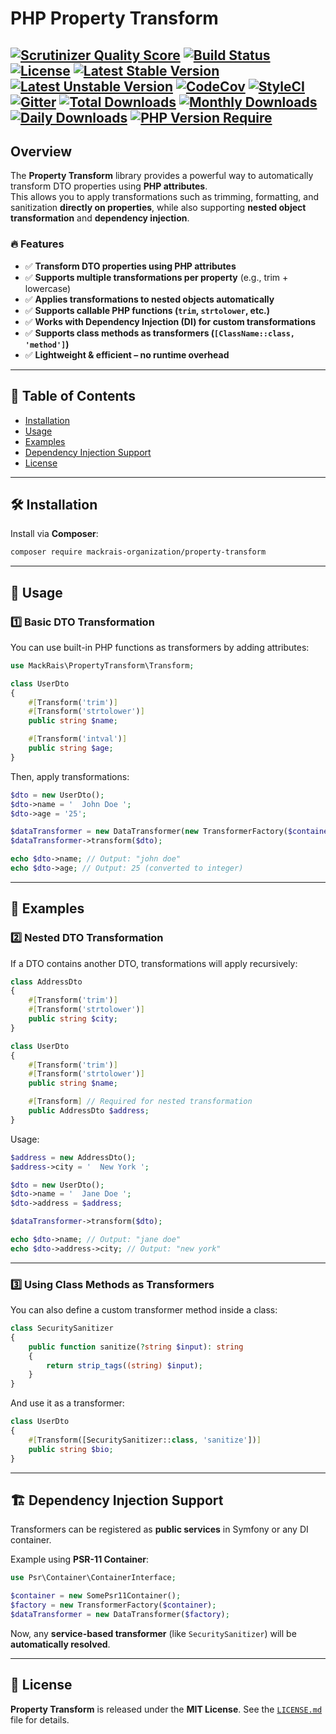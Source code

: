 # PHP Property Transform

[![Scrutinizer Quality Score](https://img.shields.io/scrutinizer/g/mackrais-organization/property-transform.svg?style=flat-square)](https://scrutinizer-ci.com/g/mackrais-organization/property-transform/)
[![Build Status](https://img.shields.io/github/actions/workflow/status/mackrais-organization/property-transform/ci.yaml?branch=master&style=flat-square)](https://github.com/mackrais-organization/property-transform/actions?query=workflow%3ACI+branch%3Amaster+)
[![License](http://poser.pugx.org/mackrais-organization/property-transform/license)](https://packagist.org/packages/mackrais-organization/property-transform)
[![Latest Stable Version](https://img.shields.io/packagist/v/mackrais-organization/property-transform.svg?style=flat-square)](https://packagist.org/packages/mackrais-organization/property-transform)
[![Latest Unstable Version](https://poser.pugx.org/mackrais-organization/property-transform/v/unstable)](https://packagist.org/packages/mackrais-organization/property-transform)
[![CodeCov](https://img.shields.io/codecov/c/github/mackrais-organization/property-transform.svg?style=flat-square)](https://codecov.io/github/mackrais-organization/property-transform)
[![StyleCI](https://styleci.io/repos/139721416/shield?style=flat-square)](https://styleci.io/repos/139721416)
[![Gitter](https://img.shields.io/badge/gitter-join%20chat-brightgreen.svg?style=flat-square)](https://gitter.im/mackrais-organization/property-transform)
[![Total Downloads](https://poser.pugx.org/mackrais-organization/property-transform/downloads)](https://packagist.org/packages/mackrais-organization/property-transform)
[![Monthly Downloads](https://poser.pugx.org/mackrais-organization/property-transform/d/monthly)](https://packagist.org/packages/mackrais-organization/property-transform)
[![Daily Downloads](https://poser.pugx.org/mackrais-organization/property-transform/d/daily)](https://packagist.org/packages/mackrais-organization/property-transform)
[![PHP Version Require](http://poser.pugx.org/mackrais-organization/property-transform/require/php)](https://packagist.org/packages/mackrais-organization/property-transform)
---

## Overview

The **Property Transform** library provides a powerful way to automatically transform DTO properties using **PHP attributes**.  
This allows you to apply transformations such as trimming, formatting, and sanitization **directly on properties**, while also supporting **nested object transformation** and **dependency injection**.

### 🔥 Features

- ✅ **Transform DTO properties using PHP attributes**
- ✅ **Supports multiple transformations per property** (e.g., trim + lowercase)
- ✅ **Applies transformations to nested objects automatically**
- ✅ **Supports callable PHP functions (`trim`, `strtolower`, etc.)**
- ✅ **Works with Dependency Injection (DI) for custom transformations**
- ✅ **Supports class methods as transformers (`[ClassName::class, 'method']`)**
- ✅ **Lightweight & efficient – no runtime overhead**

---

## 📌 Table of Contents

- [Installation](#installation)
- [Usage](#usage)
- [Examples](#examples)
- [Dependency Injection Support](#dependency-injection-support)
- [License](#license)

---

## 🛠 Installation

Install via **Composer**:

```sh
composer require mackrais-organization/property-transform
```

---

## 🚀 Usage

### 1️⃣ **Basic DTO Transformation**
You can use built-in PHP functions as transformers by adding attributes:

```php
use MackRais\PropertyTransform\Transform;

class UserDto
{
    #[Transform('trim')]
    #[Transform('strtolower')]
    public string $name;

    #[Transform('intval')]
    public string $age;
}
```

Then, apply transformations:

```php
$dto = new UserDto();
$dto->name = '  John Doe ';
$dto->age = '25';

$dataTransformer = new DataTransformer(new TransformerFactory($container));
$dataTransformer->transform($dto);

echo $dto->name; // Output: "john doe"
echo $dto->age; // Output: 25 (converted to integer)
```

---

## 🎯 Examples

### 2️⃣ **Nested DTO Transformation**
If a DTO contains another DTO, transformations will apply recursively:

```php
class AddressDto
{
    #[Transform('trim')]
    #[Transform('strtolower')]
    public string $city;
}

class UserDto
{
    #[Transform('trim')]
    #[Transform('strtolower')]
    public string $name;

    #[Transform] // Required for nested transformation
    public AddressDto $address;
}
```

Usage:

```php
$address = new AddressDto();
$address->city = '  New York ';

$dto = new UserDto();
$dto->name = '  Jane Doe ';
$dto->address = $address;

$dataTransformer->transform($dto);

echo $dto->name; // Output: "jane doe"
echo $dto->address->city; // Output: "new york"
```

---

### 3️⃣ **Using Class Methods as Transformers**
You can also define a custom transformer method inside a class:

```php
class SecuritySanitizer
{
    public function sanitize(?string $input): string
    {
        return strip_tags((string) $input);
    }
}
```

And use it as a transformer:

```php
class UserDto
{
    #[Transform([SecuritySanitizer::class, 'sanitize'])]
    public string $bio;
}
```

---

## 🏗 Dependency Injection Support

Transformers can be registered as **public services** in Symfony or any DI container.

Example using **PSR-11 Container**:

```php
use Psr\Container\ContainerInterface;

$container = new SomePsr11Container();
$factory = new TransformerFactory($container);
$dataTransformer = new DataTransformer($factory);
```

Now, any **service-based transformer** (like `SecuritySanitizer`) will be **automatically resolved**.

---

## 📜 License

**Property Transform** is released under the **MIT License**. See the [`LICENSE.md`](LICENSE.md) file for details.
